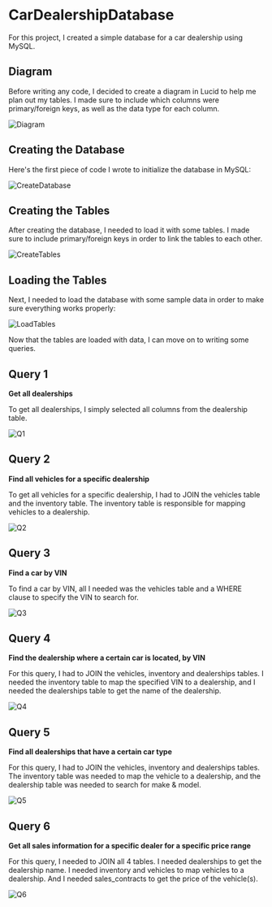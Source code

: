 # CarDealershipDatabase

For this project, I created a simple database for a car dealership
using MySQL.

## Diagram
Before writing any code, I decided to create a diagram in Lucid to help me
plan out my tables. I made sure to include which columns were primary/foreign keys,
as well as the data type for each column.

![Diagram](images/diagram.png)

## Creating the Database
Here's the first piece of code I wrote to initialize the database in MySQL:

![CreateDatabase](images/createDatabase.png)

## Creating the Tables
After creating the database, I needed to load it with some tables.
I made sure to include primary/foreign keys in order to link the tables to each other.

![CreateTables](images/createTables.png)

## Loading the Tables
Next, I needed to load the database with some sample data in order to make
sure everything works properly:

![LoadTables](images/loadTables.png)

Now that the tables are loaded with data, I can move on to writing some queries.

## Query 1
**Get all dealerships**

To get all dealerships, I simply selected all columns from the dealership table.

![Q1](images/1.png)

## Query 2
**Find all vehicles for a specific dealership**

To get all vehicles for a specific dealership, I had to JOIN the vehicles table and
the inventory table. The inventory table is responsible for mapping vehicles to a dealership.

![Q2](images/2.png)

## Query 3
**Find a car by VIN**

To find a car by VIN, all I needed was the vehicles table and a WHERE clause
to specify the VIN to search for.

![Q3](images/3.png)

## Query 4
**Find the dealership where a certain car is located, by VIN**

For this query, I had to JOIN the vehicles, inventory and dealerships tables.
I needed the inventory table to map the specified VIN to a dealership,
and I needed the dealerships table to get the name of the dealership.

![Q4](images/4.png)

## Query 5
**Find all dealerships that have a certain car type**

For this query, I had to JOIN the vehicles, inventory and dealerships tables.
The inventory table was needed to map the vehicle to a dealership, and
the dealership table was needed to search for make & model.

![Q5](images/5.png)

## Query 6
**Get all sales information for a specific dealer for a specific price range**

For this query, I needed to JOIN all 4 tables. I needed dealerships to get the dealership name.
I needed inventory and vehicles to map vehicles to a dealership. And I needed
sales_contracts to get the price of the vehicle(s).

![Q6](images/6.png)